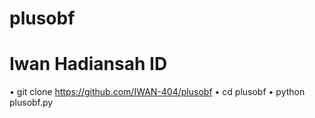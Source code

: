 # plusobf
# Iwan Hadiansah ID

• git clone https://github.com/IWAN-404/plusobf
• cd  plusobf
• python plusobf.py
